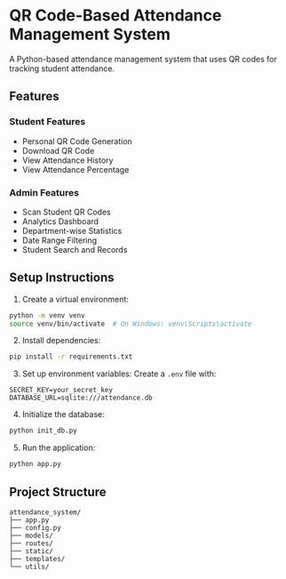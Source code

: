 # QR Code-Based Attendance Management System

A Python-based attendance management system that uses QR codes for tracking student attendance.

## Features

### Student Features
- Personal QR Code Generation
- Download QR Code
- View Attendance History
- View Attendance Percentage

### Admin Features
- Scan Student QR Codes
- Analytics Dashboard
- Department-wise Statistics
- Date Range Filtering
- Student Search and Records

## Setup Instructions

1. Create a virtual environment:
```bash
python -m venv venv
source venv/bin/activate  # On Windows: venv\Scripts\activate
```

2. Install dependencies:
```bash
pip install -r requirements.txt
```

3. Set up environment variables:
Create a `.env` file with:
```
SECRET_KEY=your_secret_key
DATABASE_URL=sqlite:///attendance.db
```

4. Initialize the database:
```bash
python init_db.py
```

5. Run the application:
```bash
python app.py
```

## Project Structure
```
attendance_system/
├── app.py
├── config.py
├── models/
├── routes/
├── static/
├── templates/
└── utils/
```
